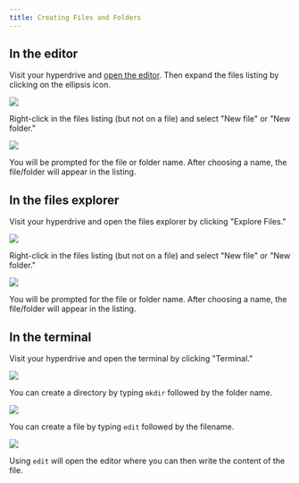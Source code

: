 ```yaml
---
title: Creating Files and Folders
---
```


## In the editor

Visit your hyperdrive and [open the editor](using-the-editor.md). Then expand the files listing by clicking on the ellipsis icon.

<img className="centered" src="/img/editor-list-files.png" />

Right-click in the files listing (but not on a file) and select "New file" or "New folder."

<img className="centered" src="/img/editor-new-file-folder.png" />

You will be prompted for the file or folder name. After choosing a name, the file/folder will appear in the listing.

## In the files explorer

Visit your hyperdrive and open the files explorer by clicking "Explore Files."

<img className="centered" src="/img/open-files-explorer.png" />

Right-click in the files listing (but not on a file) and select "New file" or "New folder."

<img className="centered" src="/img/files-explorer-new-file-folder.png" />

You will be prompted for the file or folder name. After choosing a name, the file/folder will appear in the listing.

## In the terminal

Visit your hyperdrive and open the terminal by clicking "Terminal."

<img className="centered" src="/img/open-terminal.png" />

You can create a directory by typing `mkdir` followed by the folder name.

<img className="centered" src="/img/terminal-mkdir.png" />

You can create a file by typing `edit` followed by the filename.

<img className="centered" src="/img/terminal-edit.png" />

Using `edit` will open the editor where you can then write the content of the file.
